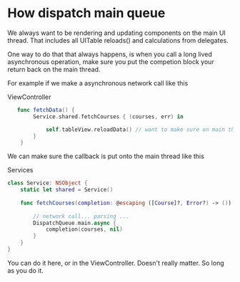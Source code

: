 # How dispatch main queue

We always want to be rendering and updating components on the main UI thread. That includes all UITable reloads() and calculations from delegates.

One way to do that that always happens, is when you call a long lived asynchronous operation, make sure you put the competion block your return back on the main thread.

For example if we make a asynchronous network call like this

ViewController

```swift
   func fetchData() {
        Service.shared.fetchCourses { (courses, err) in

            self.tableView.reloadData() // want to make sure on main thread!
        }
    }
```

We can make sure the callback is put onto the main thread like this

Services

```swift
class Service: NSObject {
    static let shared = Service()
    
	func fetchCourses(completion: @escaping ([Course]?, Error?) -> ()) {
	
	    // network call... parsing ...
	    DispatchQueue.main.async {
	        completion(courses, nil)
	    }
	}
}
```

You can do it here, or in the ViewController. Doesn't really matter. So long as you do it.
